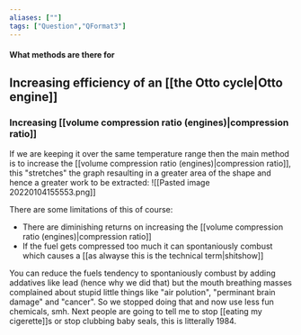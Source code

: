 ```yaml
---
aliases: [""]
tags: ["Question","QFormat3"]
---
```


#### What methods are there for
## Increasing efficiency of an [[the Otto cycle|Otto engine]]
### Increasing [[volume compression ratio (engines)|compression ratio]]
If we are keeping it over the same temperature range then the main method is to increase the [[volume compression ratio (engines)|compression ratio]], this "stretches" the graph resaulting in a greater area of the shape and hence a greater work to be extracted:
![[Pasted image 20220104155553.png]]

There are some limitations of this of course:
- There are diminishing returns on increasing the [[volume compression ratio (engines)|compression ratio]]
- If the fuel gets compressed too much it can spontaniously combust which causes a [[as alwayse this is the technical term|shitshow]]

You can reduce the fuels tendency to spontaniously combust by adding addatives like lead (hence why we did that) but the mouth breathing masses complained about stupid little things like "air polution", "perminant brain damage" and "cancer". So we stopped doing that and now use less fun chemicals, smh. Next people are going to tell me to stop [[eating my cigerette]]s or stop clubbing baby seals, this is litterally 1984.
